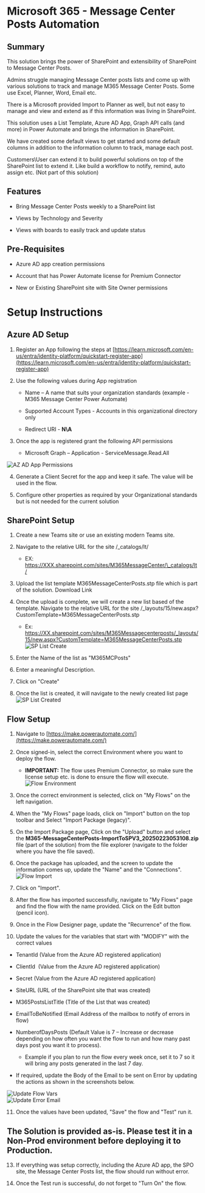 # Microsoft 365 - Message Center Posts Automation

## Summary

This solution brings the power of SharePoint and extensibility of SharePoint to Message Center Posts.

Admins struggle managing Message Center posts lists and come up with various solutions to track and manage M365 Message Center Posts. Some use Excel, Planner, Word, Email etc.

There is a Microsoft provided Import to Planner as well, but not easy to manage and view and extend as if this information was living in SharePoint.

This solution uses a List Template, Azure AD App, Graph API calls (and more) in Power Automate and brings the information in SharePoint.

We have created some default views to get started and some default columns in addition to the information column to track, manage each post.

Customers\\User can extend it to build powerful solutions on top of the SharePoint list to extend it. Like build a workflow to notify, remind, auto assign etc. (Not part of this solution)

## Features

*   Bring Message Center Posts weekly to a SharePoint list
    
*   Views by Technology and Severity
    
*   Views with boards to easily track and update status
    

## Pre-Requisites

*   Azure AD app creation permissions
    
*   Account that has Power Automate license for Premium Connector
    
*   New or Existing SharePoint site with Site Owner permissions
    

# Setup Instructions

## Azure AD Setup

1.  Register an App following the steps at [https://learn.microsoft.com/en-us/entra/identity-platform/quickstart-register-app](https://learn.microsoft.com/en-us/entra/identity-platform/quickstart-register-app)
    
2.  Use the following values during App registration
    
    *   Name – A name that suits your organization standards (example - M365 Message Center Power Automate)
        
    *   Supported Account Types - Accounts in this organizational directory only
        
    *   Redirect URI - **N\\A**
        
3.  Once the app is registered grant the following API permissions
    
    *   Microsoft Graph – Application - ServiceMessage.Read.All

![AZ AD App Permissions](https://github.com/chanchaljainms/M365MessageCenterPosts/blob/main/Images/AzureADAppReg.png)

4.  Generate a Client Secret for the app and keep it safe. The value will be used in the flow.
    
5.  Configure other properties as required by your Organizational standards but is not needed for the current solution


## SharePoint Setup

1.  Create a new Teams site or use an existing modern Teams site.
    
2.  Navigate to the relative URL for the site /\_catalogs/lt/
    
    *   EX: https://XXX.sharepoint.com/sites/M365MessageCenter/\_catalogs/lt/
        
3.  Upload the list template M365MessageCenterPosts.stp file which is part of the solution. Download Link
    
4.  Once the upload is complete, we will create a new list based of the template. Navigate to the relative URL for the site /\_layouts/15/new.aspx?CustomTemplate=M365MessageCenterPosts.stp
    
    *   Ex: https://XX.sharepoint.com/sites/M365Messagecenterposts/_layouts/15/new.aspx?CustomTemplate=M365MessageCenterPosts.stp
![SP List Create](https://github.com/chanchaljainms/M365MessageCenterPosts/blob/main/Images/SPListCreate.png)
5.	Enter the Name of the list as "M365MCPosts"
6.	Enter a meaningful Description.
7.	Click on "Create"
8.	Once the list is created, it will navigate to the newly created list page
![SP List Created](https://github.com/chanchaljainms/M365MessageCenterPosts/blob/main/Images/SPList.png)


## Flow Setup
1.  Navigate to [https://make.powerautomate.com/](https://make.powerautomate.com/)
    
2.  Once signed-in, select the correct Environment where you want to deploy the flow.
    
    *   **IMPORTANT:** The flow uses Premium Connector, so make sure the license setup etc. is done to ensure the flow will execute.
![Flow Environment](https://github.com/chanchaljainms/M365MessageCenterPosts/blob/main/Images/FlowEnv.png)
        
3.  Once the correct environment is selected, click on "My Flows" on the left navigation.
    
4.  When the "My Flows" page loads, click on "Import" button on the top toolbar and Select "Import Package (legacy)".
    
5.  On the Import Package page, Click on the "Upload" button and select the **M365-MessageCenterPosts-ImportToSPV3\_20250223053108.zip** file (part of the solution) from the file explorer (navigate to the folder where you have the file saved).
    
6.  Once the package has uploaded, and the screen to update the information comes up, update the "Name" and the "Connections".
    ![Flow Import](https://github.com/chanchaljainms/M365MessageCenterPosts/blob/main/Images/FlowImportS2.png)
7.  Click on "Import".
    
8.  After the flow has imported successfully, navigate to "My Flows" page and find the flow with the name provided. Click on the Edit button (pencil icon).
    
9.  Once in the Flow Designer page, update the "Recurrence" of the flow.
    
10.  Update the values for the variables that start with "MODIFY" with the correct values
    

*   TenantId (Value from the Azure AD registered application)
    
*   ClientId  (Value from the Azure AD registered application)
    
*   Secret (Value from the Azure AD registered application)
    
*   SiteURL (URL of the SharePoint site that was created)
    
*   M365PostsListTitle (Title of the List that was created)
    
*   EmailToBeNotified (Email Address of the mailbox to notify of errors in flow)
    
*   NumberofDaysPosts (Default Value is 7 – Increase or decrease depending on how often you want the flow to run and how many past days post you want it to process).
    
    *   Example if you plan to run the flow every week once, set it to 7 so it will bring any posts generated in the last 7 day.
        
*   If required, update the Body of the Email to be sent on Error by updating the actions as shown in the screenshots below.
  
![Update Flow Vars](https://github.com/chanchaljainms/M365MessageCenterPosts/blob/main/Images/FlowUpdateVars.png)  
![Update Error Email](https://github.com/chanchaljainms/M365MessageCenterPosts/blob/main/Images/FlowError.png)

11.  Once the values have been updated, "Save" the flow and "Test" run it.
  

## The Solution is provided as-is. Please test it in a Non-Prod environment before deploying it to Production.
    
13.  If everything was setup correctly, including the Azure AD app, the SPO site, the Message Center Posts list, the flow should run without error.
    
14.  Once the Test run is successful, do not forget to "Turn On" the flow.

